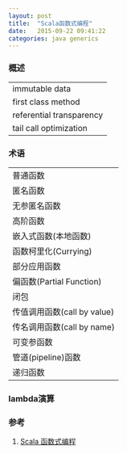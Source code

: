 ```yaml
---
layout: post
title:  "Scala函数式编程"
date:   2015-09-22 09:41:22
categories: java generics
---
```


### 概述

|                          |
|:-------------------------|
| immutable data           |
| first class method       |
| referential transparency |
| tail call optimization   |

### 术语

|                       |
|:----------------------|
| 普通函数                  |
| 匿名函数                  |
| 无参匿名函数                |
| 高阶函数                  |
| 嵌入式函数(本地函数)           |
| 函数柯里化(Currying)       |
| 部分应用函数                |
| 偏函数(Partial Function) |
| 闭包                    |
| 传值调用函数(call by value) |
| 传名调用函数(call by name)  |
| 可变参函数                 |
| 管道(pipeline)函数        |
| 递归函数                  |

### lambda演算


### 参考
1. [Scala 函数式编程](https://zhuanlan.zhihu.com/p/25484213)
